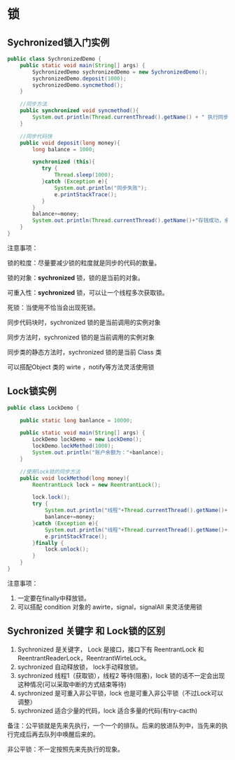 # 锁

## Sychronized锁入门实例

```java
public class SychronizedDemo {
    public static void main(String[] args) {
        SychronizedDemo sychronizedDemo = new SychronizedDemo();
        sychronizedDemo.deposit(1000);
        sychronizedDemo.syncmethod();
    }

    //同步方法
    public synchronized void syncmethod(){
        System.out.println(Thread.currentThread().getName() + " 执行同步方法 ");
    }

    //同步代码快
    public void deposit(long money){
        long balance = 1000;

        synchronized (this){
           try {
               Thread.sleep(1000);
           }catch (Exception e){
               System.out.println("同步失败");
               e.printStackTrace();
           }
        }
        balance+=money;
        System.out.println(Thread.currentThread().getName()+"存钱成功，余额为"+balance);
    }
}
```

注意事项：

锁的粒度：尽量要减少锁的粒度就是同步的代码的数量。

锁的对象：**sychronized** 锁，锁的是当前的对象。

可重入性：**sychronized** 锁，可以让一个线程多次获取锁。

死锁：当使用不恰当会出现死锁。



同步代码块时，sychronized 锁的是当前调用的实例对象

同步方法时，sychronized 锁的是当前调用的实例对象

同步类的静态方法时，sychronized 锁的是当前 Class 类

可以搭配Object 类的 wirte ，notify等方法灵活使用锁



## Lock锁实例

```java
public class LockDemo {

    public static long banlance = 10000;

    public static void main(String[] args) {
        LockDemo lockDemo = new LockDemo();
        lockDemo.lockMethod(1000);
        System.out.println("账户余额为："+banlance);
    }

    //使用lock锁的同步方法
    public void lockMethod(long money){
        ReentrantLock lock = new ReentrantLock();

        lock.lock();
        try {
            System.out.println("线程"+Thread.currentThread().getName()+"开始存款");
            banlance+=money;
        }catch (Exception e){
            System.out.println("线程"+Thread.currentThread().getName()+"存款失败");
            e.printStackTrace();
        }finally {
            lock.unlock();
        }
    }
}
```

注意事项：

1. 一定要在finally中释放锁。
2. 可以搭配 condition 对象的 awirte，signal，signalAll 来灵活使用锁



## Sychronized 关键字 和 Lock锁的区别

1. Sychronized 是关键字， Lock 是接口，接口下有 ReentrantLock 和 ReentrantReaderLock，ReentrantWirteLock。
2. sychronized 自动释放锁， lock手动释放锁。
3. sychronized 线程1（获取锁），线程2 等待(阻塞)，lock 锁的话不一定会出现这种情况(可以采取中断的方式结束等待)
4. sychronized 是可重入非公平锁，lock 也是可重入非公平锁（不过Lock可以调整）
5. sychronized 适合少量的代码，lock 适合多量的代码(有try-cacth)



备注：公平锁就是先来先执行，一个一个的排队。后来的放进队列中，当先来的执行完成后再去队列中唤醒后来的。

非公平锁：不一定按照先来先执行的现象。